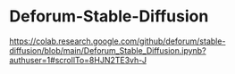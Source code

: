 # Deforum-Stable-Diffusion
https://colab.research.google.com/github/deforum/stable-diffusion/blob/main/Deforum_Stable_Diffusion.ipynb?authuser=1#scrollTo=8HJN2TE3vh-J
